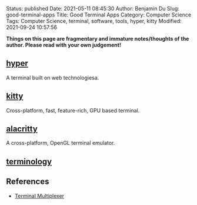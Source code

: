 Status: published
Date: 2021-05-11 08:45:30
Author: Benjamin Du
Slug: good-terminal-apps
Title: Good Terminal Apps
Category: Computer Science
Tags: Computer Science, terminal, software, tools, hyper, kitty
Modified: 2021-09-24 10:57:56

**Things on this page are fragmentary and immature notes/thoughts of the author. Please read with your own judgement!**

## [hyper](https://github.com/vercel/hyper)

A terminal built on web technologiesa.

## [kitty](https://github.com/kovidgoyal/kitty)

Cross-platform, fast, feature-rich, GPU based terminal.

## [alacritty](https://github.com/alacritty/alacritty)

A cross-platform, OpenGL terminal emulator.

## [terminology](https://github.com/borisfaure/terminology)

## References

- [Terminal Multiplexer](http://www.legendu.net/en/blog/terminal-multiplexers)
